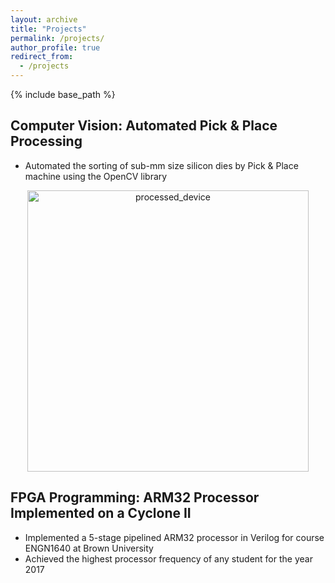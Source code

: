 ```yaml
---
layout: archive
title: "Projects"
permalink: /projects/
author_profile: true
redirect_from:
  - /projects
---
```


{% include base_path %}

Computer Vision: Automated Pick & Place Processing
------
* Automated the sorting of sub-mm size silicon dies by Pick & Place machine using the OpenCV library

<p align="center">
  <img src="https://ssigurdsson.github.io/files/processed_device_project1.png?raw=true" alt="processed_device" style="width: 450px;"/> 
</p>

FPGA Programming: ARM32 Processor Implemented on a Cyclone II
------
* Implemented a 5-stage pipelined ARM32 processor in Verilog for course ENGN1640 at Brown University
* Achieved the highest processor frequency of any student for the year 2017


